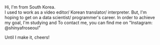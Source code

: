 Hi, I'm <Youngho Shin> from South Korea. </br>
I used to work as a video editor/ Korean translator/ interpreter.
But, I'm hoping to get on a data scientist/ programmer's career. 
In order to achieve my goal, I'm studying <Python> and <Javascript>
To contact me, you can find me on "Instagram: @shinyafroseoul"
  
  Until I make it, cheers!
